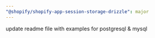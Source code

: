 ```yaml
---
"@shopify/shopify-app-session-storage-drizzle": major
---
```


update readme file with examples for postgresql & mysql
